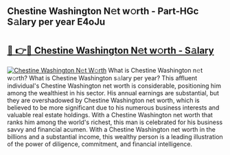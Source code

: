 ## Chestine Washington N𝚎t w𝚘rth - Part-HGc S𝚊lary per year E4oJu

# <h2><a href="http://gc30la.nevu.top/?p=Chestine+Washington">🔗 👉🔴 Chestine Washington N𝚎t w𝚘rth - S𝚊lary</a></h2>

[![Chestine Washington N𝚎t W𝚘rth](https://i.imgur.com/Oavwk0R.jpeg)](http://gc30la.nevu.top/?p=Chestine+Washington)
What is Chestine Washington n𝚎t w𝚘rth? What is Chestine Washington s𝚊lary per year?
This affluent individual's Chestine Washington net worth is considerable, positioning him among the wealthiest in his sector. His annual earnings are substantial, but they are overshadowed by Chestine Washington net worth, which is believed to be more significant due to his numerous business interests and valuable real estate holdings. With a Chestine Washington net worth that ranks him among the world's richest, this man is celebrated for his business savvy and financial acumen. With a Chestine Washington net worth in the billions and a substantial income, this wealthy person is a leading illustration of the power of diligence, commitment, and financial intelligence.
